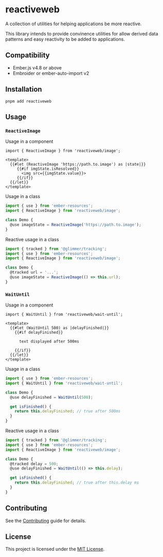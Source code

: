 # reactiveweb

A collection of utilities for helping applications be more reactive.

This library intends to provide convinence utilities for allow derived data patterns and easy reactivity to be added to applications.

## Compatibility

- Ember.js v4.8 or above
- Embroider or ember-auto-import v2

## Installation

```
pnpm add reactiveweb
```

## Usage

### `ReactiveImage`


Usage in a component
```gjs
import { ReactiveImage } from 'reactiveweb/image';

<template>
  {{#let (ReactiveImage 'https://path.to.image') as |state|}}
     {{#if imgState.isResolved}}
       <img src={{imgState.value}}>
     {{/if}}
  {{/let}}
</template>
```

Usage in a class
```js
import { use } from 'ember-resources';
import { ReactiveImage } from 'reactiveweb/image';

class Demo {
  @use imageState = ReactiveImage('https://path.to.image');
}
```

Reactive usage in a class
```js
import { tracked } from '@glimmer/tracking';
import { use } from 'ember-resources';
import { ReactiveImage } from 'reactiveweb/image';

class Demo {
  @tracked url = '...';
  @use imageState = ReactiveImage(() => this.url);
}
```

### `WaitUntil`

Usage in a component
```gjs
import { WaitUntil } from 'reactiveweb/wait-until';

<template>
  {{#let (WaitUntil 500) as |delayFinished|}}
    {{#if delayFinished}}
 
      text displayed after 500ms
 
    {{/if}}
  {{/let}}
</template>
```

Usage in a class
```js
import { use } from 'ember-resources';
import { WaitUntil } from 'reactiveweb/wait-until';

class Demo {
  @use delayFinished = WaitUntil(500);

  get isFinished() {
    return this.delayFinished; // true after 500ms
  }
}
```

Reactive usage in a class
```js
import { tracked } from '@glimmer/tracking';
import { use } from 'ember-resources';
import { ReactiveImage } from 'reactiveweb/image';

class Demo {
  @tracked delay = 500;
  @use delayFinished = WaitUntil(() => this.delay);

  get isFinished() {
    return this.delayFinished; // true after this.delay ms
  }
}
```

## Contributing

See the [Contributing](CONTRIBUTING.md) guide for details.

## License

This project is licensed under the [MIT License](LICENSE.md).
